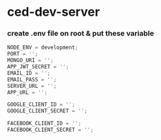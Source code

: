# ced-dev-server

### create .env file on root & put these variable

```js
NODE_ENV = development;
PORT = '';
MONGO_URI = '';
APP_JWT_SECRET = '';
EMAIL_ID = '';
EMAIL_PASS = '';
SERVER_URL = '';
APP_URL = '';

GOOGLE_CLIENT_ID = '';
GOOGLE_CLIENT_SECRET = '';

FACEBOOK_CLIENT_ID = '';
FACEBOOK_CLIENT_SECRET = '';
```
